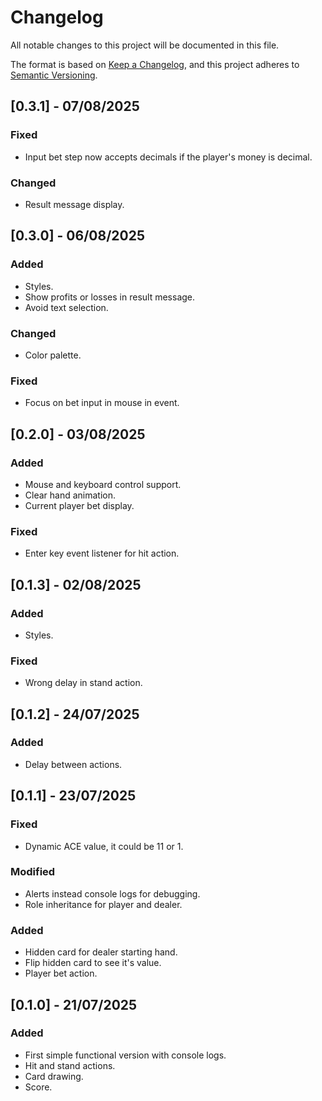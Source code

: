 # Changelog

All notable changes to this project will be documented in this file.

The format is based on [Keep a Changelog](https://keepachangelog.com/en/1.1.0/),
and this project adheres to [Semantic Versioning](https://semver.org/spec/v2.0.0.html).

## [0.3.1] - 07/08/2025

### Fixed
- Input bet step now accepts decimals if the player's money is decimal.

### Changed
- Result message display.

## [0.3.0] - 06/08/2025

### Added
- Styles.
- Show profits or losses in result message.
- Avoid text selection.

### Changed
- Color palette.

### Fixed
- Focus on bet input in mouse in event.

## [0.2.0] - 03/08/2025

### Added
- Mouse and keyboard control support.
- Clear hand animation.
- Current player bet display.

### Fixed
- Enter key event listener for hit action.

## [0.1.3] - 02/08/2025

### Added
- Styles.

### Fixed
- Wrong delay in stand action.

## [0.1.2] - 24/07/2025

### Added
- Delay between actions.

## [0.1.1] - 23/07/2025

### Fixed
- Dynamic ACE value, it could be 11 or 1.

### Modified
- Alerts instead console logs for debugging.
- Role inheritance for player and dealer.

### Added
- Hidden card for dealer starting hand.
- Flip hidden card to see it's value.
- Player bet action.

## [0.1.0] - 21/07/2025

### Added
- First simple functional version with console logs.
- Hit and stand actions.
- Card drawing.
- Score.